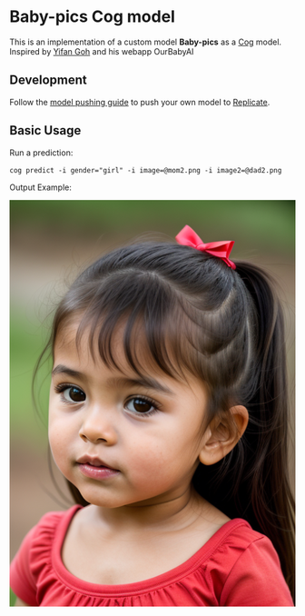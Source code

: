 # Baby-pics Cog model

This is an implementation of a custom model **Baby-pics** as a [Cog](https://github.com/replicate/cog) model. Inspired by [Yifan Goh](https://twitter.com/imgyf) and his webapp OurBabyAI

## Development

Follow the [model pushing guide](https://replicate.com/docs/guides/push-a-model) to push your own model to [Replicate](https://replicate.com).

## Basic Usage

Run a prediction:

    cog predict -i gender="girl" -i image=@mom2.png -i image2=@dad2.png

Output Example:

![girl](output.png)